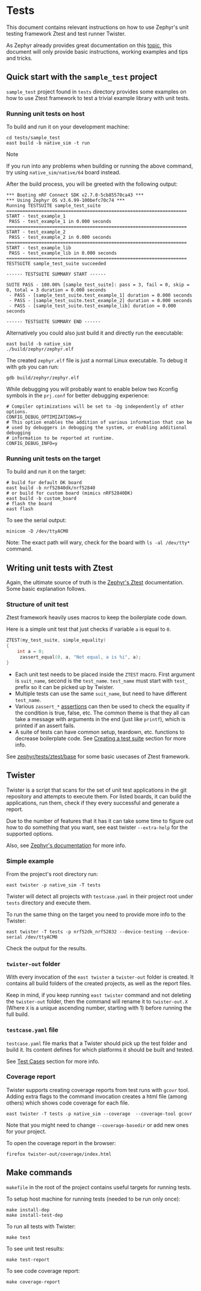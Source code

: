 # Tests

This document contains relevant instructions on how to use Zephyr's unit testing framework Ztest and
test runner Twister.

As Zephyr already provides great documentation on this [topic], this document will only provide
basic instructions, working examples and tips and tricks.

[topic]: https://docs.zephyrproject.org/latest/develop/test/index.html

## Quick start with the `sample_test` project

`sample_test` project found in `tests` directory provides some examples on how to use Ztest
framework to test a trivial example library with unit tests.

### Running unit tests on host

To build and run it on your development machine:

```shell
cd tests/sample_test
east build -b native_sim -t run
```

<!-- prettier-ignore -->
> [!NOTE]
> If you run into any problems when building or running the above command, try using
> `native_sim/native/64` board instead.

After the build process, you will be greeted with the following output:

```code
*** Booting nRF Connect SDK v2.7.0-5cb85570ca43 ***
*** Using Zephyr OS v3.6.99-100befc70c74 ***
Running TESTSUITE sample_test_suite
===================================================================
START - test_example_1
 PASS - test_example_1 in 0.000 seconds
===================================================================
START - test_example_2
 PASS - test_example_2 in 0.000 seconds
===================================================================
START - test_example_lib
 PASS - test_example_lib in 0.000 seconds
===================================================================
TESTSUITE sample_test_suite succeeded

------ TESTSUITE SUMMARY START ------

SUITE PASS - 100.00% [sample_test_suite]: pass = 3, fail = 0, skip = 0, total = 3 duration = 0.000 seconds
 - PASS - [sample_test_suite.test_example_1] duration = 0.000 seconds
 - PASS - [sample_test_suite.test_example_2] duration = 0.000 seconds
 - PASS - [sample_test_suite.test_example_lib] duration = 0.000 seconds

------ TESTSUITE SUMMARY END ------
```

Alternatively you could also just build it and directly run the executable:

```code
east build -b native_sim
./build/zephyr/zephyr.elf
```

The created `zephyr.elf` file is just a normal Linux executable. To debug it with `gdb` you can run:

```code
gdb build/zephyr/zephyr.elf
```

While debugging you will probably want to enable below two Kconfig symbols in the `prj.conf` for
better debugging experience:

```Kconfig
# Compiler optimizations will be set to -Og independently of other options.
CONFIG_DEBUG_OPTIMIZATIONS=y
# This option enables the addition of various information that can be
# used by debuggers in debugging the system, or enabling additional debugging
# information to be reported at runtime.
CONFIG_DEBUG_INFO=y
```

### Running unit tests on the target

To build and run it on the target:

```shell
# build for default DK board
east build -b nrf52840dk/nrf52840
# or build for custom board (mimics nRF52840DK)
east build -b custom_board
# flash the board
east flash
```

To see the serial output:

```shell
minicom -D /dev/ttyACM0
```

Note: The exact path will wary, check for the board with `ls -al /dev/tty*` command.

## Writing unit tests with Ztest

Again, the ultimate source of truth is the [Zephyr's Ztest] documentation. Some basic explanation
follows.

[zephyr's ztest]: https://docs.zephyrproject.org/latest/develop/test/ztest.html

### Structure of unit test

Ztest framework heavily uses macros to keep the boilerplate code down.

Here is a simple unit test that just checks if variable `a` is equal to `0`.

```C
ZTEST(my_test_suite, simple_equality)
{
    int a = 0;
     zassert_equal(0, a, "Not equal, a is %i", a);
}
```

- Each unit test needs to be placed inside the `ZTEST` macro. First argument is `suit_name`, second
  is the `test_name`. `test_name` must start with `test_` prefix so it can be picked up by Twister.
- Multiple tests can use the same `suit_name`, but need to have different `test_name`.
- Various `zassert_*` [assertions] can then be used to check the equality if the condition is true,
  false, etc. The common theme is that they all can take a message with arguments in the end (just
  like `printf`), which is printed if an assert fails.
- A suite of tests can have common setup, teardown, etc. functions to decrease boilerplate code. See
  [Creating a test suite] section for more info.

See
[zephyr/tests/ztest/base](https://github.com/zephyrproject-rtos/zephyr/tree/main/tests/ztest/base)
for some basic usecases of Ztest framework.

[assertions]: https://docs.zephyrproject.org/latest/develop/test/ztest.html#assertions
[creating a test suite]:
  https://docs.zephyrproject.org/latest/develop/test/ztest.html#creating-a-test-suite

## Twister

Twister is a script that scans for the set of unit test applications in the git repository and
attempts to execute them. For listed boards, it can build the applications, run them, check if they
every successful and generate a report.

Due to the number of features that it has it can take some time to figure out how to do something
that you want, see east twister `--extra-help` for the supported options.

Also, see [Zephyr's documentation](https://docs.zephyrproject.org/latest/develop/test/twister.html)
for more info.

### Simple example

From the project's root directory run:

```shell
east twister -p native_sim -T tests
```

Twister will detect all projects with `testcase.yaml` in their project root under `tests` directory
and execute them.

To run the same thing on the target you need to provide more info to the Twister:

```shell
east twister -T tests -p nrf52dk_nrf52832 --device-testing --device-serial /dev/ttyACM0
```

Check the output for the results.

### `twister-out` folder

With every invocation of the `east twister` a `twister-out` folder is created. It contains all build
folders of the created projects, as well as the report files.

Keep in mind, if you keep running `east twister` command and not deleting the `twister-out` folder,
then the command will rename it to `twister-out.X` (Where `X` is a unique ascending number, starting
with 1) before running the full build.

### `testcase.yaml` file

`testcase.yaml` file marks that a Twister should pick up the test folder and build it. Its content
defines for which platforms it should be built and tested.

See [Test Cases] section for more info.

[test cases]: https://docs.zephyrproject.org/latest/develop/test/twister.html#test-cases

### Coverage report

Twister supports creating coverage reports from test runs with `gcovr` tool. Adding extra flags to
the command invocation creates a html file (among others) which shows code coverage for each file.

```shell
east twister -T tests -p native_sim --coverage  --coverage-tool gcovr
```

Note that you might need to change `--coverage-basedir` or add new ones for your project.

To open the coverage report in the browser:

```shell
firefox twister-out/coverage/index.html
```

## Make commands

`makefile` in the root of the project contains useful targets for running tests.

To setup host machine for running tests (needed to be run only once):

```shell
make install-dep
make install-test-dep
```

To run all tests with Twister:

```shell
make test
```

To see unit test results:

```shell
make test-report
```

To see code coverage report:

```shell
make coverage-report
```
